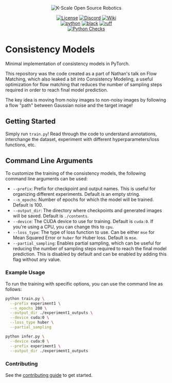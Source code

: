 <p align="center">
  <picture>
    <img alt="K-Scale Open Source Robotics" src="https://media.kscale.dev/kscale-open-source-header.png" style="max-width: 100%;">
  </picture>
</p>

<div align="center">

[![License](https://img.shields.io/badge/license-MIT-green)](https://github.com/kscalelabs/ksim/blob/main/LICENSE)
[![Discord](https://img.shields.io/discord/1224056091017478166)](https://discord.gg/k5mSvCkYQh)
[![Wiki](https://img.shields.io/badge/wiki-humanoids-black)](https://humanoids.wiki)
<br />
[![python](https://img.shields.io/badge/-Python_3.11-blue?logo=python&logoColor=white)](https://github.com/pre-commit/pre-commit)
[![black](https://img.shields.io/badge/Code%20Style-Black-black.svg?labelColor=gray)](https://black.readthedocs.io/en/stable/)
[![ruff](https://img.shields.io/badge/Linter-Ruff-red.svg?labelColor=gray)](https://github.com/charliermarsh/ruff)
<br />
[![Python Checks](https://github.com/kscalelabs/min-consistency-models/actions/workflows/test.yml/badge.svg)](https://github.com/kscalelabs/min-consistency-models/actions/workflows/test.yml)

</div>

# Consistency Models

Minimal implementation of consistency models in PyTorch.

This repository was the code created as a part of Nathan's talk on Flow Matching, which also leaked a bit into Consistency Modeling, a useful optimization for flow matching that reduces the number of sampling steps required in order to reach final model prediction.

The key idea is moving from noisy images to non-noisy images by following a flow "path" between Gaussian noise and the target image!

## Getting Started

Simply run `train.py`! Read through the code to understand annotations, interchange the dataset, experiment with different hyperparameters/loss functions, etc.

## Command Line Arguments

To customize the training of the consistency models, the following command line arguments can be used:

- `--prefix`: Prefix for checkpoint and output names. This is useful for organizing different experiments. Default is an empty string.
- `--n_epochs`: Number of epochs for which the model will be trained. Default is 100.
- `--output_dir`: The directory where checkpoints and generated images will be saved. Default is `./contents`.
- `--device`: The CUDA device to use for training. Default is `cuda:0`. If you're using a CPU, you can change this to `cpu`.
- `--loss_type`: The type of loss function to use. Can be either `mse` for Mean Squared Error or `huber` for Huber loss. Default is `mse`.
- `--partial_sampling`: Enables partial sampling, which can be useful for reducing the number of sampling steps required to reach the final model prediction. This is disabled by default and can be enabled by adding this flag without any value.

### Example Usage

To run the training with specific options, you can use the command line as follows:

```bash
python train.py \
  --prefix experiment1 \
  --n_epochs 200 \
  --output_dir ./experiment1_outputs \
  --device cuda:0 \
  --loss_type huber \
  --partial_sampling
```

```bash
python infer.py \
  --device cuda:0 \
  --prefix experiment1 \
  --output_dir ./experiment1_outputs
```

### Contributing

See the [contributing guide](CONTRIBUTING.md) to get started.
